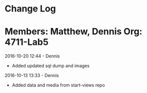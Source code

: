 # Change Log
Members: Matthew, Dennis
Org: 4711-Lab5
==============================

2016-10-20 12:44 - Dennis
- Added updated sql dump and images

2016-10-13 13:33 - Dennis
- Added data and media from start-views repo